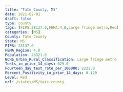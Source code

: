 ```yaml
---
title: "Tate County, MS"
date: 2021-02-01
draft: false
type: county
tags: [FIPS:28137.0,FEMA:4.0,Large fringe metro,Red]
categories: [MS]
County: Tate County
State: MS
FIPS: 28137.0
FEMA_Region: 4.0
Population: 28321.0
NCHS_Urban_Rural_Classification: Large fringe metro
Tests_in_prior_14_days: 629.0
Fourteen_day_test_rate_per_100000: 2221.0
Percent_Positivity_in_prior_14_days: 0.129
Level: Red
url: /states/MS/tate-county
---
```



